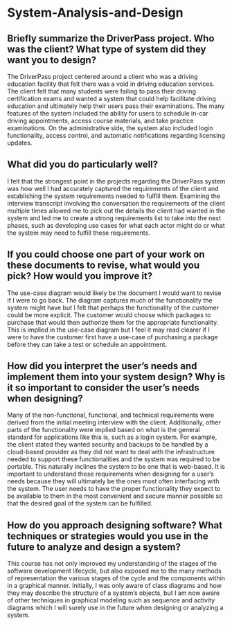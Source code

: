 # System-Analysis-and-Design

## Briefly summarize the DriverPass project. Who was the client? What type of system did they want you to design?

The DriverPass project centered around a client who was a driving education facility that felt there was a void in driving education services. The client felt that many students were failing to pass their driving certification exams and wanted a system that could help facilitate driving education and ultimately help their users pass their examinations. The many features of the system included the ability for users to schedule in-car driving appointments, access course materials, and take practice examinations. On the administrative side, the system also included login functionality, access control, and automatic notifications regarding licensing updates.

## What did you do particularly well?

I felt that the strongest point in the projects regarding the DriverPass system was how well I had accurately captured the requirements of the client and establishing the system requirements needed to fulfill them. Examining the interview transcript involving the conversation the requirements of the client multiple times allowed me to pick out the details the client had wanted in the system and led me to create a strong requirements list to take into the next phases, such as developing use cases for what each actor might do or what the system may need to fulfill these requirements.

## If you could choose one part of your work on these documents to revise, what would you pick? How would you improve it?

The use-case diagram would likely be the document I would want to revise if I were to go back. The diagram captures much of the functionality the system might have but I felt that perhaps the functionality of the customer could be more explicit. The customer would choose which packages to purchase that would then authorize them for the appropriate functionality. This is implied in the use-case diagram but I feel it may read clearer if I were to have the customer first have a use-case of purchasing a package before they can take a test or schedule an appointment.

## How did you interpret the user’s needs and implement them into your system design? Why is it so important to consider the user’s needs when designing?

Many of the non-functional, functional, and technical requirements were derived from the initial meeting interview with the client. Additionally, other parts of the functionality were implied based on what is the general standard for applications like this is, such as a login system. For example, the client stated they wanted security and backups to be handled by a cloud-based provider as they did not want to deal with the infrastructure needed to support these functionalities and the system was required to be portable. This naturally inclines the system to be one that is web-based. It is important to understand these requirements when designing for a user’s needs because they will ultimately be the ones most often interfacing with the system. The user needs to have the proper functionality they expect to be available to them in the most convenient and secure manner possible so that the desired goal of the system can be fulfilled.

## How do you approach designing software? What techniques or strategies would you use in the future to analyze and design a system?

This course has not only improved my understanding of the stages of the software development lifecycle, but also exposed me to the many methods of representation the various stages of the cycle and the components within in a graphical manner. Initially, I was only aware of class diagrams and how they may describe the structure of a system’s objects, but I am now aware of other techniques in graphical modeling such as sequence and activity diagrams which I will surely use in the future when designing or analyzing a system.

